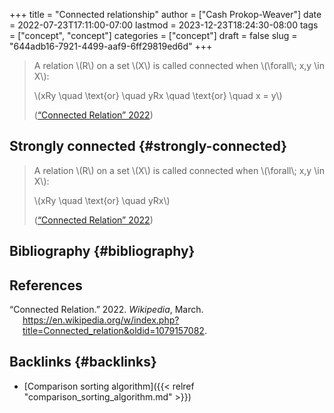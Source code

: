+++
title = "Connected relationship"
author = ["Cash Prokop-Weaver"]
date = 2022-07-23T17:11:00-07:00
lastmod = 2023-12-23T18:24:30-08:00
tags = ["concept", "concept"]
categories = ["concept"]
draft = false
slug = "644adb16-7921-4499-aaf9-6ff29819ed6d"
+++

> A relation \\(R\\) on a set \\(X\\) is called connected when \\(\forall\\; x,y \in X\\):
>
> \\(xRy \quad \text{or} \quad yRx \quad \text{or} \quad x = y\\)
>
> (<a href="#citeproc_bib_item_1">“Connected Relation” 2022</a>)


## Strongly connected {#strongly-connected}

> A relation \\(R\\) on a set \\(X\\) is called connected when \\(\forall\\; x,y \in X\\):
>
> \\(xRy \quad \text{or} \quad yRx\\)
>
> (<a href="#citeproc_bib_item_1">“Connected Relation” 2022</a>)


## Bibliography {#bibliography}

## References

<style>.csl-entry{text-indent: -1.5em; margin-left: 1.5em;}</style><div class="csl-bib-body">
  <div class="csl-entry"><a id="citeproc_bib_item_1"></a>“Connected Relation.” 2022. <i>Wikipedia</i>, March. <a href="https://en.wikipedia.org/w/index.php?title=Connected_relation&oldid=1079157082">https://en.wikipedia.org/w/index.php?title=Connected_relation&#38;oldid=1079157082</a>.</div>
</div>



## Backlinks {#backlinks}

-   [Comparison sorting algorithm]({{< relref "comparison_sorting_algorithm.md" >}})
